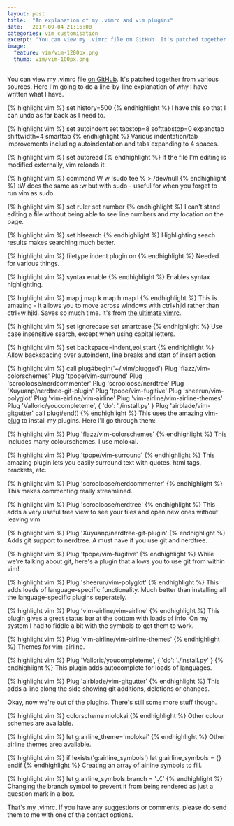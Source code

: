 ```yaml
---
layout: post
title:  "An explanation of my .vimrc and vim plugins"
date:   2017-09-04 21:16:00
categories: vim customisation
excerpt: "You can view my .vimrc file on GitHub. It's patched together from various sources. Here I'm going to do a line-by-line explanation of it."
image: 
  feature: vim/vim-1280px.png
  thumb: vim/vim-100px.png
---
```


You can view my .vimrc file [on GitHub](https://github.com/williambl/vimrc/blob/master/.vimrc). It's patched together from various sources.
Here I'm going to do a line-by-line explanation of why I have written what I have.

{% highlight vim %}
set history=500
{% endhighlight %}
I have this so that I can undo as far back as I need to.

{% highlight vim %}
set autoindent
set tabstop=8 softtabstop=0 expandtab shiftwidth=4 smarttab
{% endhighlight %}
Various indentation/tab improvements including autoindentation and  tabs expanding to 4 spaces.

{% highlight vim %}
set autoread
{% endhighlight %}
If the file I'm editing is modified externally, vim reloads it.

{% highlight vim %}
command W w !sudo tee % > /dev/null
{% endhighlight %}
:W does the same as :w but with sudo - useful for when you forget to run vim as sudo.

{% highlight vim %}
set ruler
set number
{% endhighlight %}
I can't stand editing a file without being able to see line numbers and my location on the page.

{% highlight vim %}
set hlsearch
{% endhighlight %}
Highlighting seach results makes searching much better.

{% highlight vim %}
filetype indent plugin on
{% endhighlight %}
Needed for various things.

{% highlight vim %}
syntax enable
{% endhighlight %}
Enables syntax highlighting.

{% highlight vim %}
map <C-j> <C-W>j
map <C-k> <C-W>k
map <C-h> <C-W>h
map <C-l> <C-W>l
{% endhighlight %}
This is amazing - it allows you to move across windows with ctrl+hjkl rather than ctrl+w hjkl. Saves so much time. It's from [the ultimate vimrc](https://github.com/amix/vimrc/blob/master/vimrcs/basic.vim).

{% highlight vim %}
set ignorecase
set smartcase
{% endhighlight %}
Use case insensitive search, except when using capital letters.

{% highlight vim %}
set backspace=indent,eol,start
{% endhighlight %}
Allow backspacing over autoindent, line breaks and start of insert action

{% highlight vim %}
call plug#begin('~/.vim/plugged')
Plug 'flazz/vim-colorschemes'
Plug 'tpope/vim-surround'
Plug 'scrooloose/nerdcommenter'
Plug 'scrooloose/nerdtree'
Plug 'Xuyuanp/nerdtree-git-plugin'
Plug 'tpope/vim-fugitive'
Plug 'sheerun/vim-polyglot'
Plug 'vim-airline/vim-airline'
Plug 'vim-airline/vim-airline-themes'
Plug 'Valloric/youcompleteme', { 'do': './install.py' }
Plug 'airblade/vim-gitgutter'
call plug#end()
{% endhighlight %}
This uses the amazing [vim-plug](https://github.com/junegunn/vim-plug) to install my plugins. Here I'll go through them:

{% highlight vim %}
Plug 'flazz/vim-colorschemes'
{% endhighlight %}
This includes many colourschemes. I use molokai.

{% highlight vim %}
Plug 'tpope/vim-surround'
{% endhighlight %}
This amazing plugin lets you easily surround text with quotes, html tags, brackets, etc.

{% highlight vim %}
Plug 'scrooloose/nerdcommenter'
{% endhighlight %}
This makes commenting really streamlined.

{% highlight vim %}
Plug 'scrooloose/nerdtree'
{% endhighlight %}
This adds a very useful tree view to see your files and open new ones without leaving vim.

{% highlight vim %}
Plug 'Xuyuanp/nerdtree-git-plugin'
{% endhighlight %}
Adds git support to nerdtree. A must have if you use git and nerdtree.

{% highlight vim %}
Plug 'tpope/vim-fugitive'
{% endhighlight %}
While we're talking about git, here's a plugin that allows you to use git from within vim!

{% highlight vim %}
Plug 'sheerun/vim-polyglot'
{% endhighlight %}
This adds loads of language-specific functionality. Much better than installing all the language-specific plugins seperately.

{% highlight vim %}
Plug 'vim-airline/vim-airline'
{% endhighlight %}
This plugin gives a great status bar at the bottom with loads of info. On my system I had to fiddle a bit with the symbols to get them to work.

{% highlight vim %}
Plug 'vim-airline/vim-airline-themes'
{% endhighlight %}
Themes for vim-airline.

{% highlight vim %}
Plug 'Valloric/youcompleteme', { 'do': './install.py' }
{% endhighlight %}
This plugin adds autocomplete for loads of languages.

{% highlight vim %}
Plug 'airblade/vim-gitgutter'
{% endhighlight %}
This adds a line along the side showing git additions, deletions or changes.

Okay, now we're out of the plugins. There's still some more stuff though.

{% highlight vim %}
colorscheme molokai
{% endhighlight %}
Other colour schemes are available.

{% highlight vim %}
let g:airline_theme='molokai'
{% endhighlight %}
Other airline themes area available.

{% highlight vim %}
if !exists('g:airline_symbols')
    let g:airline_symbols = {}
endif
{% endhighlight %}
Creating an array of airline symbols to fill.

{% highlight vim %}
let g:airline_symbols.branch = '⎇'
{% endhighlight %}
Changing the branch symbol to prevent it from being rendered as just a question mark in a box.

That's my .vimrc. If you have any suggestions or comments, please do send them to me with one of the contact options.
